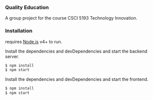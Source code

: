 ### Quality Education

A group project for the course CSCI 5193 Technology Innovation.

### Installation

requires [Node.js](https://nodejs.org/) v4+ to run.

Install the dependencies and devDependencies and start the backend server.

```sh
$ npm install
$ npm start
```

Install the dependencies and devDependencies and start the frontend.

```sh
$ npm install
$ npm start
```
